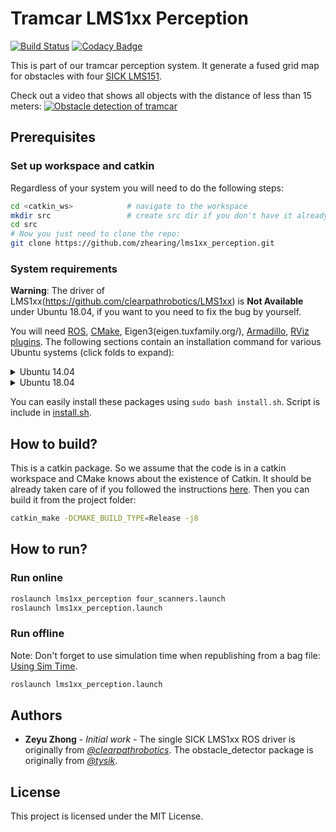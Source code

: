 # Tramcar LMS1xx Perception 

[![Build Status][travis-img]][travis-link]
[![Codacy Badge][codacy-img]][codacy-link]

This is part of our tramcar perception system. It generate a fused grid map for obstacles with four [SICK LMS151](https://www.sick.com/ag/en/detection-and-ranging-solutions/2d-lidar-sensors/lms1xx/lms151-10100/p/p141840). 

Check out a video that shows all objects with the distance of less than 15 meters: 
[![Obstacle detection of tramcar](https://s2.ax1x.com/2019/05/24/ViDeZ6.jpg)](https://v.qq.com/x/page/j0874k4u7tb.html "Obstacle detection of tramcar")

## Prerequisites 

### Set up workspace and catkin 
Regardless of your system you will need to do the following steps:
```bash
cd <catkin_ws>            # navigate to the workspace
mkdir src                 # create src dir if you don't have it already
cd src
# Now you just need to clone the repo:
git clone https://github.com/zhearing/lms1xx_perception.git
```
### System requirements

**Warning**: The driver of LMS1xx(https://github.com/clearpathrobotics/LMS1xx) is **Not Available** under Ubuntu 18.04, if you want to you need to fix the bug by yourself.

You will need [ROS](http://www.ros.org/install/), [CMake](www.cmake.org/), Eigen3(eigen.tuxfamily.org/), [Armadillo](http://arma.sourceforge.net/), [RViz plugins](http://wiki.ros.org/rviz). The following sections contain an installation command for various Ubuntu systems (click folds to expand):

<details>
<summary>Ubuntu 14.04</summary>

#### Install these packages:

```bash
sudo apt install -y ros-indigo-desktop-full libeigen3-dev libopenblas-dev liblapack-dev libarpack* libarmadillo
```
</details>

<details>
<summary>Ubuntu 18.04</summary>

#### Install these packages:

```bash
sudo apt install -y ros-melodic-desktop-full ros-melodic-rviz*
```
</details>

You can easily install these packages using `sudo bash install.sh`. Script is include in [install.sh](https://github.com/zhearing/lms1xx_perception/blob/master/install.sh).


## How to build?

This is a catkin package. So we assume that the code is in a catkin workspace and CMake knows about the existence of Catkin. It should be already taken care of if you followed the instructions [here](#set-up-workspace-and-catkin). Then
you can build it from the project folder:

```bash
catkin_make -DCMAKE_BUILD_TYPE=Release -j8
```

## How to run?

### Run online
```bash
roslaunch lms1xx_perception four_scanners.launch
roslaunch lms1xx_perception.launch
```
### Run offline
Note: Don't forget to use simulation time when republishing from a bag file: [Using Sim Time](http://wiki.ros.org/Clock#Using_Simulation_Time_from_the_.2BAC8-clock_Topic).
```bash
roslaunch lms1xx_perception.launch
```

## Authors 

* **Zeyu Zhong** - *Initial work* - The single SICK LMS1xx ROS driver is originally from [*@clearpathrobotics*](https://github.com/clearpathrobotics/LMS1xx). The obstacle_detector package is originally from [*@tysik*](https://github.com/tysik/obstacle_detector).

## License

This project is licensed under the MIT License.

[travis-img]: https://travis-ci.com/zhearing/lms1xx_perception.svg?token=2AAv6RKxhQmpctyh8xz6&branch=master
[travis-link]: https://travis-ci.com/zhearing/lms1xx_perception
[codacy-img]: https://api.codacy.com/project/badge/Grade/e9dd9e8a49474b348bb9ea3fe592d5ef
[codacy-link]: https://app.codacy.com/app/zhearing/lms1xx_perception/dashboard
